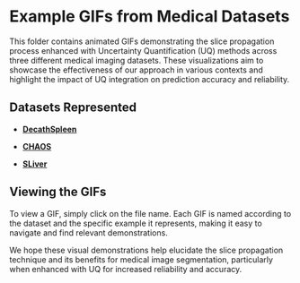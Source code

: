 # Example GIFs from Medical Datasets

This folder contains animated GIFs demonstrating the slice propagation process enhanced with Uncertainty Quantification (UQ) methods across three different medical imaging datasets. These visualizations aim to showcase the effectiveness of our approach in various contexts and highlight the impact of UQ integration on prediction accuracy and reliability.

## Datasets Represented

- [**DecathSpleen**](http://medicaldecathlon.com/)

- [**CHAOS**](https://chaos.grand-challenge.org/)

- [**SLiver**](https://sliver07.grand-challenge.org/)

## Viewing the GIFs

To view a GIF, simply click on the file name. Each GIF is named according to the dataset and the specific example it represents, making it easy to navigate and find relevant demonstrations.

We hope these visual demonstrations help elucidate the slice propagation technique and its benefits for medical image segmentation, particularly when enhanced with UQ for increased reliability and accuracy.
